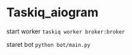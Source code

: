 # Taskiq_aiogram

start worker
```taskiq worker broker:broker```

staret bot
```python bot/main.py ```
